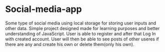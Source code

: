 # Social-media-app
Some type of social media using local storage for storing user inputs and other data. Simple project designed made for learning purposes and better understanding of JavaScript. User is able to register and after that Log In with created account. User will then be able to see posts of other useres if there are any and create his own or delete them(only his own).
